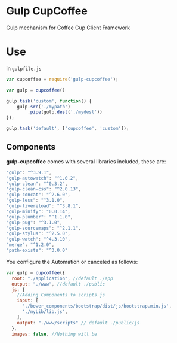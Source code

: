 # Gulp CupCoffee
Gulp mechanism for Coffee Cup Client Framework

# Use
in `gulpfile.js`

```javascript
var cupcoffee = require('gulp-cupcoffee');

var gulp = cupcoffee()

gulp.task('custom', function() {
    gulp.src('./mypath')
        .pipe(gulp.dest('./mydest'))
});

gulp.task('default', ['cupcoffee', 'custom']);

```

## Components
**gulp-cupcoffee** comes with several libraries included, these are:
```javascript
"gulp": "^3.9.1",
"gulp-autowatch": "^1.0.2",
"gulp-clean": "^0.3.2",
"gulp-clean-css": "^2.0.13",
"gulp-concat": "^2.6.0",
"gulp-less": "^3.1.0",
"gulp-livereload": "^3.8.1",
"gulp-minify": "0.0.14",
"gulp-plumber": "^1.1.0",
"gulp-pug": "^3.1.0",
"gulp-sourcemaps": "^2.1.1",
"gulp-stylus": "^2.5.0",
"gulp-watch": "^4.3.10",
"merge": "^1.2.0",
"path-exists": "^3.0.0"
```

You configure the Automation or canceled as follows:

```javascript
var gulp = cupcoffee({
  root: "./application", //default ./app
  output: "./www", //default ./public
  js: {
    //Adding Components to scripts.js
    input: [
      './bower_components/bootstrap/dist/js/bootstrap.min.js',
      './myLib/lib.js',
    ],
    output: "./www/scripts" // default ./public/js
  },
  images: false, //Nothing will be 
